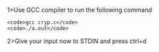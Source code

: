 1>Use GCC compiler to run the following command

	<code>gcc cryp.c</code>
	<code>./a.out</code>

2>Give your input now to STDIN and press ctrl+d
